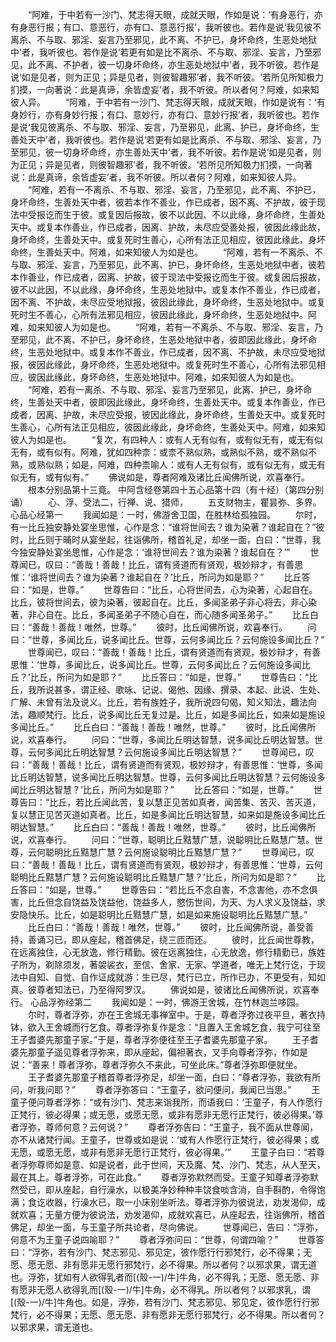 <!-- { "loadSidebar": true } -->
　　“阿难，于中若有一沙门、梵志得天眼，成就天眼，作如是说：‘有身恶行，亦有身恶行报；有口、意恶行，亦有口、意恶行报’，我听彼也。若作是说‘我见彼不离杀、不与取、邪淫、妄言乃至邪见，此不离、不护已，身坏命终，生恶处地狱中’者，我听彼也。若作是说‘若更有如是比不离杀、不与取、邪淫、妄言，乃至邪见，此不离、不护者，彼一切身坏命终，亦生恶处地狱中’者，我不听彼。若作是说‘如是见者，则为正见；异是见者，则彼智趣邪’者，我不听彼。‘若所见所知极力扪摸，一向著说：此是真谛，余皆虚妄’者，我不听彼。所以者何？阿难，如来知彼人异。
　　“阿难，于中若有一沙门、梵志得天眼，成就天眼，作如是说有：‘有身妙行，亦有身妙行报；有口、意妙行，亦有口、意妙行报’者，我听彼也。若作是说‘我见彼离杀、不与取、邪淫、妄言，乃至邪见，此离、护已，身坏命终，生善处天中’者，我听彼也。若作是说‘若更有如是比离杀、不与取、邪淫、妄言，乃至邪见，彼一切身坏命终，亦生善处天中’者，我不听彼。若作是说‘如是见者，则为正见；异是见者，则彼智趣邪’者，我不听彼。‘若所见所知极力扪摸，一向著说：此是真谛，余皆虚妄’者，我不听彼。所以者何？阿难，如来知彼人异。
　　“阿难，若有一不离杀、不与取、邪淫、妄言，乃至邪见，此不离、不护已，身坏命终，生善处天中者，彼若本作不善业，作已成者，因不离、不护故，彼于现法中受报讫而生于彼。或复因后报故，彼不以此因、不以此缘，身坏命终，生善处天中。或复本作善业，作已成者，因离、护故，未尽应受善处报，彼因此缘此故，身坏命终，生善处天中。或复死时生善心，心所有法正见相应，彼因此缘此，身坏命终，生善处天中。阿难，如来知彼人为如是也。
　　“阿难，若有一不离杀、不与取、邪淫、妄言，乃至邪见，此不离、护已，身坏命终，生恶处地狱中者，彼若本作善业，作已成者，因离、护故，彼于现法中受报讫而生于彼。或复因后报故，彼不以此因，不以此缘，身坏命终，生恶处地狱中。或复本作不善业，作已成者，因不离、不护故，未尽应受地狱报，彼因此缘此，身坏命终，生恶处地狱中。或复死时生不善心，心所有法邪见相应，彼因此缘此，身坏命终，生恶处地狱中。阿难，如来知彼人为如是也。
　　“阿难，若有一不离杀、不与取、邪淫、妄言，乃至邪见，此不离、不护已，身坏命终，生恶处地狱中者，彼即因此缘此，身坏命终，生恶处地狱中。或复本作不善业，作已成者，因不离、不护故，未尽应受地狱报，彼因此缘此，身坏命终，生恶处地狱中。或复死时生不善心，心所有法邪见相应，彼因此缘此，身坏命终，生恶处地狱中。阿难，如来知彼人为如是也。
　　“阿难，若有一离杀、不与取、邪淫、妄言乃至邪见，此离、护已，身坏命终，生善处天中者，彼即因此缘此，身坏命终，生善处天中。或复本作善业，作已成者，因离、护故，未尽应受报，彼因此缘此，身坏命终，生善处天中。或复死时生善心，心所有法正见相应，彼因此缘此，身坏命终，生善处天中。阿难，如来知彼人为如是也。
　　“复次，有四种人：或有人无有似有，或有似无有，或无有似无有，或有似有。阿难，犹如四种柰：或柰不熟似熟，或熟似不熟，或不熟似不熟，或熟似熟；如是，阿难，四种柰喻人：或有人无有似有，或有似无有，或无有似无有，或有似有。”
　　佛说如是，尊者阿难及诸比丘闻佛所说，欢喜奉行。
　　根本分别品第十三竟。
中阿含经卷第四十五心品第十四（有十经）（第四分别诵）
　　心、浮、受法二，行禅、说、猎师，
　　五支财物主，瞿昙弥、多界。
心品心经第一
　　我闻如是：一时，佛游舍卫国，在胜林给孤独园。
　　尔时，有一比丘独安静处宴坐思惟，心作是念：“谁将世间去？谁为染著？谁起自在？”彼时，比丘则于晡时从宴坐起，往诣佛所，稽首礼足，却坐一面，白曰：“世尊，我今独安静处宴坐思惟，心作是念：‘谁将世间去？谁为染著？谁起自在？’”
　　世尊闻已，叹曰：“善哉！善哉！比丘，谓有贤道而有贤观，极妙辩才，有善思惟：‘谁将世间去？谁为染著？谁起自在？’比丘，所问为如是耶？”
　　比丘答曰：“如是，世尊。”
　　世尊告曰：“比丘，心将世间去，心为染著，心起自在。比丘，彼将世间去，彼为染著，彼起自在。比丘，多闻圣弟子非心将去，非心染著，非心自在。比丘，多闻圣弟子不随心自在，而心随多闻圣弟子。”
　　比丘白曰：“善哉！善哉！唯然，世尊。”
　　彼时，比丘闻佛所说，欢喜奉行。
　　问曰：“世尊，多闻比丘，说多闻比丘。世尊，云何多闻比丘？云何施设多闻比丘？”
　　世尊闻已，叹曰：“善哉！善哉！比丘，谓有贤道而有贤观，极妙辩才，有善思惟：‘世尊，多闻比丘，说多闻比丘。世尊，云何多闻比丘？云何施设多闻比丘？’比丘，所问为如是耶？”
　　比丘答曰：“如是，世尊。”
　　世尊告曰：“比丘，我所说甚多，谓正经、歌咏、记说、偈他、因缘、撰录、本起、此说、生处、广解、未曾有法及说义。比丘，若有族姓子，我所说四句偈，知义知法，趣法向法，趣顺梵行。比丘，说多闻比丘无复过是。比丘，如是多闻比丘，如来如是施设多闻比丘。”
　　比丘白曰：“善哉！善哉！唯然，世尊。”
　　彼时，比丘闻佛所说，欢喜奉行。
　　问曰：“世尊，多闻比丘明达智慧，说多闻比丘明达智慧。世尊，云何多闻比丘明达智慧？云何施设多闻比丘明达智慧？”
　　世尊闻已，叹曰：“善哉！善哉！比丘，谓有贤道而有贤观，极妙辩才，有善思惟：‘世尊，多闻比丘明达智慧，说多闻比丘明达智慧。世尊，云何多闻比丘明达智慧？云何施设多闻比丘明达智慧？’比丘，所问为如是耶？”
　　比丘答曰：“如是，世尊。”
　　世尊告曰：“比丘，若比丘闻此苦，复以慧正见苦如真者，闻苦集、苦灭、苦灭道，复以慧正见苦灭道如真者。比丘，如是多闻比丘明达智慧，如来如是施设多闻比丘明达智慧。”
　　比丘白曰：“善哉！善哉！唯然，世尊。”
　　彼时，比丘闻佛所说，欢喜奉行。
　　问曰：“世尊，聪明比丘黠慧广慧，说聪明比丘黠慧广慧。世尊，云何聪明比丘黠慧广慧？云何施设聪明比丘黠慧广慧？”
　　世尊闻已，叹曰：“善哉！善哉！比丘，谓有贤道而有贤观，极妙辩才，有善思惟：‘世尊，云何聪明比丘黠慧广慧？云何施设聪明比丘黠慧广慧？’比丘，所问为如是耶？”
　　比丘答曰：“如是，世尊。”
　　世尊告曰：“若比丘不念自害，不念害他，亦不念俱害，比丘但念自饶益及饶益他，饶益多人，愍伤世间，为天、为人求义及饶益，求安隐快乐。比丘，如是聪明比丘黠慧广慧，如是如来施设聪明比丘黠慧广慧。”
　　比丘白曰：“善哉！善哉！唯然，世尊。”
　　彼时，比丘闻佛所说，善受善持，善诵习已，即从座起，稽首佛足，绕三匝而还。
　　彼时，比丘闻世尊教，在远离独住，心无放逸，修行精勤。彼在远离独住，心无放逸，修行精勤已，族姓子所为，剃除须发，著袈裟衣，至信、舍家、无家、学道者，唯无上梵行讫，于现法中自知、自觉、自作证成就游：生已尽，梵行已立，所作已办，不更受有，知如真。彼尊者知法已，乃至得阿罗汉。
　　佛说如是，彼诸比丘闻佛所说，欢喜奉行。
心品浮弥经第二
　　我闻如是：一时，佛游王舍城，在竹林迦兰哆园。
　　尔时，尊者浮弥，亦在王舍城无事禅室中。于是，尊者浮弥过夜平旦，著衣持钵，欲入王舍城而行乞食。尊者浮弥复作是念：“且置入王舍城乞食，我宁可往至王子耆婆先那童子家。”于是，尊者浮弥便往至王子耆婆先那童子家。
　　王子耆婆先那童子遥见尊者浮弥来，即从座起，偏袒著衣，叉手向尊者浮弥，作如是说：“善来！尊者浮弥，尊者浮弥久不来此，可坐此床。”尊者浮弥即便就坐。
　　王子耆婆先那童子稽首尊者浮弥足，却坐一面，白曰：“尊者浮弥，我欲有所问，听我问耶？”
　　尊者浮弥答曰：“王童子，欲问便问，我闻已当思。”
　　王童子便问尊者浮弥：“或有沙门、梵志来诣我所，而语我曰：‘王童子，有人作愿行正梵行，彼必得果；或无愿，或愿无愿，或非有愿非无愿行正梵行，彼必得果。’尊者浮弥，尊师何意？云何说？”
　　尊者浮弥告曰：“王童子，我不面从世尊闻，亦不从诸梵行闻。王童子，世尊或如是说：‘或有人作愿行正梵行，彼必得果；或无愿，或愿无愿，或非有愿非无愿行正梵行，彼必得果。’”
　　王童子白曰：“若尊者浮弥尊师如是意、如是说者，此于世间，天及魔、梵、沙门、梵志，从人至天，最在其上。尊者浮弥，可在此食。”
　　尊者浮弥默然而受。王童子知尊者浮弥默然受已，即从座起，自行澡水，以极美净妙种种丰饶食啖含消，自手斟酌，令得饱满；食讫收器，行澡水已，取一小床别坐听法。尊者浮弥为彼说法，劝发渴仰，成就欢喜；无量方便为彼说法，劝发渴仰，成就欢喜已，从座起去，往诣佛所，稽首佛足，却坐一面，与王童子所共论者，尽向佛说。
　　世尊闻已，告曰：“浮弥，何意不为王童子说四喻耶？”
　　尊者浮弥问曰：“世尊，何谓四喻？”
　　世尊答曰：“浮弥，若有沙门、梵志邪见、邪见定，彼作愿行行邪梵行，必不得果；无愿、愿无愿、非有愿非无愿行邪梵行，必不得果。所以者何？以邪求果，谓无道也。浮弥，犹如有人欲得乳者而[(殼-一)/牛]牛角，必不得乳；无愿、愿无愿、非有愿非无愿人欲得乳而[(殼-一)/牛]牛角，必不得乳。所以者何？以邪求乳，谓[(殼-一)/牛]牛角也。如是，浮弥，若有沙门、梵志邪见、邪见定，彼作愿行行邪梵行，必不得果；无愿、愿无愿、非有愿非无愿行邪梵行，必不得果。所以者何？以邪求果，谓无道也。
